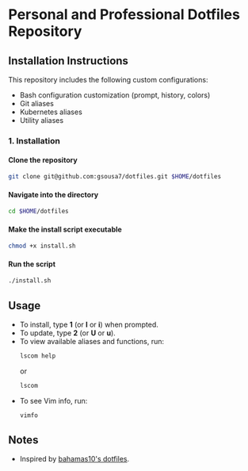 # Personal and Professional Dotfiles Repository

## Installation Instructions
This repository includes the following custom configurations:
- Bash configuration customization (prompt, history, colors)
- Git aliases
- Kubernetes aliases
- Utility aliases
 

### **1. Installation**
#### Clone the repository
```bash
git clone git@github.com:gsousa7/dotfiles.git $HOME/dotfiles
```

#### Navigate into the directory
```bash
cd $HOME/dotfiles
```

#### Make the install script executable
```bash
chmod +x install.sh
```

#### Run the script
```bash
./install.sh
```


## Usage
- To install, type **1** (or **I** or **i**) when prompted.
- To update, type **2** (or **U** or **u**).
- To view available aliases and functions, run:
  ```bash
  lscom help 
  ```
  or
  ```bash
  lscom
  ```
- To see Vim info, run:
  ```bash
  vimfo
  ```

## Notes
- Inspired by [bahamas10's dotfiles](https://github.com/bahamas10/dotfiles).

